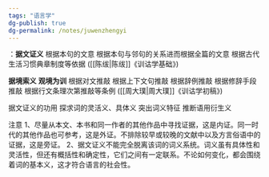 ```yaml
---
tags: "语言学"
dg-publish: true
dg-permalink: /notes/juwenzhengyi
---
```

：**据文证义**
根据本句的文意
根据本句与邻句的关系进而根据全篇的文意
根据古代生活习惯典章制度等依据
([[陈绂\|陈绂]]《训诂学基础》)

**据境索义**
**观境为训**
根据对文推敲
根据上下文句推敲
根据辞例推敲
根据修辞手段推敲
根据行文条理次第推敲等条例
([[周大璞\|周大璞]]《训诂学初稿》)


据文证义的功用
探求词的灵活义、具体义
突出词义特征
推断语用衍生义

注意
1、尽量从本文、本书和同一作者的其他作品中寻找证据，这是内证。同一时代的其他作品也可参考，这是外证。不排除较早或较晚的文献中以及方言俗语中的证据，这是旁证。
2、据文证义不能完全脱离该词的词义系统。词义虽有具体性和灵活性，但还有概括性和确定性，它们之间有一定联系。不论如何变化，都会围绕着词的基本义，这才符合语言的社会性。